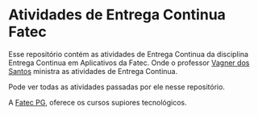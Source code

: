 # Atividades de Entrega Continua Fatec

Esse repositório contém as atividades de Entrega Continua da disciplina Entrega Continua em Aplicativos da Fatec. Onde o professor [Vagner dos Santos](https://www.linkedin.com/in/vagner-dos-santos/) ministra as atividades de Entrega Continua.

Pode ver todas as atividades passadas por ele nesse repositório.

A [Fatec PG](https://fatecpg.cps.sp.gov.br/), oferece os cursos supiores tecnológicos.
